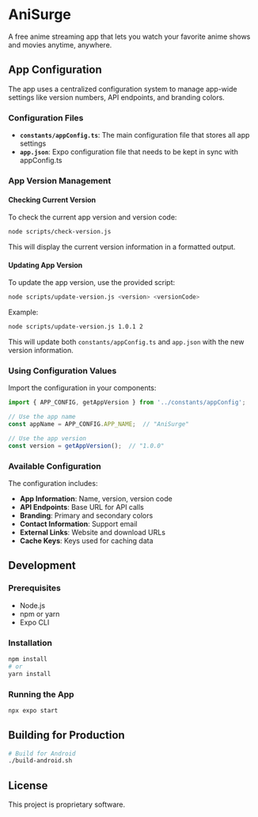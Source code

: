 # AniSurge

A free anime streaming app that lets you watch your favorite anime shows and movies anytime, anywhere.

## App Configuration

The app uses a centralized configuration system to manage app-wide settings like version numbers, API endpoints, and branding colors.

### Configuration Files

- **`constants/appConfig.ts`**: The main configuration file that stores all app settings
- **`app.json`**: Expo configuration file that needs to be kept in sync with appConfig.ts

### App Version Management

#### Checking Current Version
To check the current app version and version code:
```bash
node scripts/check-version.js
```
This will display the current version information in a formatted output.

#### Updating App Version
To update the app version, use the provided script:
```bash
node scripts/update-version.js <version> <versionCode>
```

Example:
```bash
node scripts/update-version.js 1.0.1 2
```

This will update both `constants/appConfig.ts` and `app.json` with the new version information.

### Using Configuration Values

Import the configuration in your components:

```typescript
import { APP_CONFIG, getAppVersion } from '../constants/appConfig';

// Use the app name
const appName = APP_CONFIG.APP_NAME;  // "AniSurge"

// Use the app version
const version = getAppVersion();  // "1.0.0"
```

### Available Configuration

The configuration includes:

- **App Information**: Name, version, version code
- **API Endpoints**: Base URL for API calls
- **Branding**: Primary and secondary colors
- **Contact Information**: Support email
- **External Links**: Website and download URLs
- **Cache Keys**: Keys used for caching data

## Development

### Prerequisites

- Node.js
- npm or yarn
- Expo CLI

### Installation

```bash
npm install
# or
yarn install
```

### Running the App

```bash
npx expo start
```

## Building for Production

```bash
# Build for Android
./build-android.sh
```

## License

This project is proprietary software. 